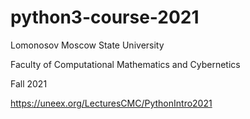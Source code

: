 # python3-course-2021
Lomonosov Moscow State University

Faculty of Computational Mathematics and Cybernetics

Fall 2021

https://uneex.org/LecturesCMC/PythonIntro2021
